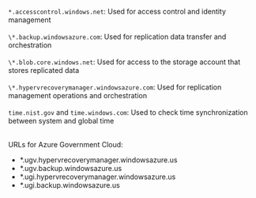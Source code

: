``*.accesscontrol.windows.net``: Used for access control and identity management<br/><br/>``\*.backup.windowsazure.com``: Used for replication data transfer and orchestration <br/><br/> ``\*.blob.core.windows.net``: Used for access to the storage account that stores replicated data<br/><br/> ``\*.hypervrecoverymanager.windowsazure.com``: Used for replication management operations and orchestration<br/><br/>
``time.nist.gov`` and ``time.windows.com``: Used to check time synchronization between system and global time
<br/><br/>

URLs for Azure Government Cloud:<br/>

<ul>
<li>*.ugv.hypervrecoverymanager.windowsazure.us</li>
<li>*.ugv.backup.windowsazure.us</li>
<li>*.ugi.hypervrecoverymanager.windowsazure.us</li>
<li>*.ugi.backup.windowsazure.us</li>
</ul>
